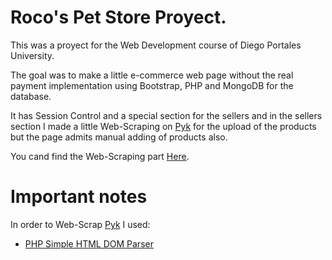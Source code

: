 # Roco's Pet Store Proyect.

This was a proyect for the Web Development course of Diego Portales University.

The goal was to make a little e-commerce web page without the real payment implementation using Bootstrap, PHP and MongoDB for the database.

It has Session Control and a special section for the sellers and in the sellers section I made a little Web-Scraping on [Pyk](https://pyk.cl) for the upload of the products but the page admits manual adding of products also.

You cand find the Web-Scraping part [Here](https://github.com/SergioLV/RocoPetStore/blob/master/success-ws.php).

# Important notes

 In order to Web-Scrap [Pyk](https://pyk.cl) I used:

- [PHP Simple HTML DOM Parser](https://simplehtmldom.sourceforge.io/)

